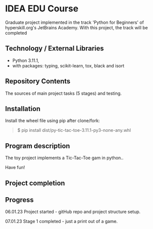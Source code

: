 # IDEA EDU Course

Graduate project implemented in the track 'Python for Beginners' of hyperskill.org's JetBrains Academy.
With this project, the track will be completed

## Technology / External Libraries

- Python 3.11.1,
- with packages: typing, scikit-learn, tox, black and isort

## Repository Contents

The sources of main project tasks (5 stages) and testing.

## Installation

Install the wheel file using pip after clone/fork:

> $ pip install dist/py-tic-tac-toe-3.11.1-py3-none-any.whl

## Program description

The toy project implements a Tic-Tac-Toe gam in python..

Have fun!


## Project completion

[# Project was completed on 17.12.22]: # 

## Progress

06.01.23 Project started - gitHub repo and project structure setup.

07.01.23 Stage 1 completed - just a print out of a game.
